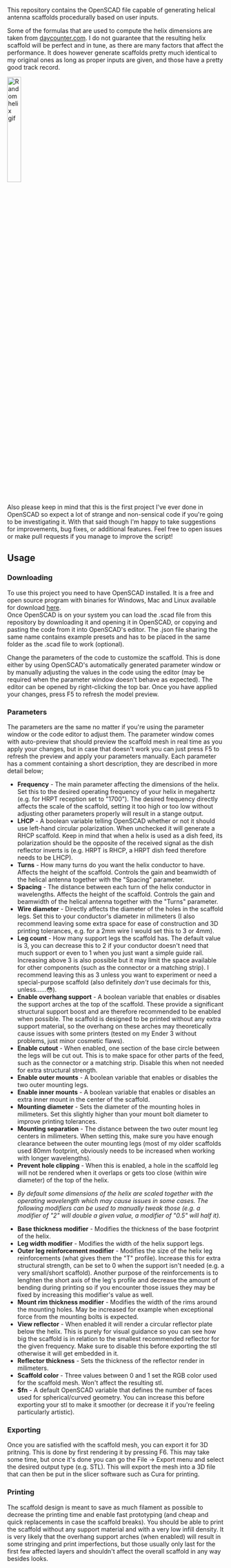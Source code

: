 This repository contains the OpenSCAD file capable of generating helical antenna scaffolds procedurally based on user inputs.  

Some of the formulas that are used to compute the helix dimensions are taken from [daycounter.com](https://www.daycounter.com/Calculators/Helical-Antenna-Design-Calculator.phtml). I do not guarantee that the resulting helix scaffold will be perfect and in tune, as there are many factors that affect the performance. It does however generate scaffolds pretty much identical to my original ones as long as proper inputs are given, and those have a pretty good track record.

<img src="https://user-images.githubusercontent.com/76875958/126063809-c2a07ed3-0a55-4eae-b551-58973dcbdb07.gif" alt="Random helix gif" width="25%" height="25%">

Also please keep in mind that this is the first project I've ever done in OpenSCAD so expect a lot of strange and non-sensical code if you're going to be investigating it. With that said though I'm happy to take suggestions for improvements, bug fixes, or additional features. Feel free to open issues or make pull requests if you manage to improve the script!

## Usage

### Downloading

To use this project you need to have OpenSCAD installed. It is a free and open source program with binaries for Windows, Mac and Linux available for download [here](https://openscad.org/downloads.html).  
Once OpenSCAD is on your system you can load the .scad file from this repository by downloading it and opening it in OpenSCAD, or copying and pasting the code from it into OpenSCAD's editor. The .json file sharing the same name contains example presets and has to be placed in the same folder as the .scad file to work (optional).

Change the parameters of the code to customize the scaffold. This is done either by using OpenSCAD's automatically generated parameter window or by manually adjusting the values in the code using the editor (may be required when the parameter window doesn't behave as expected). The editor can be opened by right-clicking the top bar. Once you have applied your changes, press F5 to refresh the model preview.

### Parameters

The parameters are the same no matter if you're using the parameter window or the code editor to adjust them. The parameter window comes with auto-preview that should preview the scaffold mesh in real time as you apply your changes, but in case that doesn't work you can just press F5 to refresh the preview and apply your parameters manually. Each parameter has a comment containing a short description, they are described in more detail below;

* **Frequency** - The main parameter affecting the dimensions of the helix. Set this to the desired operating frequency of your helix in megahertz (e.g. for HRPT reception set to "1700"). The desired frequency directly affects the scale of the scaffold, setting it too high or too low without adjusting other parameters properly will result in a stange output.  
* **LHCP** - A boolean variable telling OpenSCAD whether or not it should use left-hand circular polarization. When unchecked it will generate a RHCP scaffold. Keep in mind that when a helix is used as a dish feed, its polarization should be the opposite of the received signal as the dish reflector inverts is (e.g. HRPT is RHCP, a HRPT dish feed therefore needs to be LHCP).  
* **Turns** - How many turns do you want the helix conductor to have. Affects the height of the scaffold. Controls the gain and beamwidth of the helical antenna together with the "Spacing" parameter.
* **Spacing** - The distance between each turn of the helix conductor in wavelengths. Affects the height of the scaffold. Controls the gain and beamwidth of the helical antenna together with the "Turns" parameter.
* **Wire diameter** - Directly affects the diameter of the holes in the scaffold legs. Set this to your conductor's diameter in milimeters (I also recommend leaving some extra space for ease of construction and 3D printing tolerances, e.g. for a 2mm wire I would set this to 3 or 4mm).
* **Leg count** - How many support legs the scaffold has. The default value is 3, you can decrease this to 2 if your conductor doesn't need that much support or even to 1 when you just want a simple guide rail. Increasing above 3 is also possible but it may limit the space available for other components (such as the connector or a matching strip). I recommend leaving this as 3 unless you want to experiment or need a special-purpose scaffold (also definitely *don't* use decimals for this, unless......😳).
* **Enable overhang support** - A boolean variable that enables or disables the support arches at the top of the scaffold. These provide a significant structural support boost and are therefore recommended to be enabled when possible. The scaffold is designed to be printed without any extra support material, so the overhang on these arches may theoretically cause issues with some printers (tested on my Ender 3 without problems, just minor cosmetic flaws).
* **Enable cutout** - When enabled, one section of the base circle between the legs will be cut out. This is to make space for other parts of the feed, such as the connector or a matching strip. Disable this when not needed for extra structural strength.
* **Enable outer mounts** - A boolean variable that enables or disables the two outer mounting legs.
* **Enable inner mounts** - A boolean variable that enables or disables an extra inner mount in the center of the scaffold.
* **Mounting diameter** - Sets the diameter of the mounting holes in milimeters. Set this slightly higher than your mount bolt diameter to improve printing tolerances.
* **Mounting separation** - The distance between the two outer mount leg centers in milimeters. When setting this, make sure you have enough clearance between the outer mounting legs (most of my older scaffolds used 80mm footprint, obviously needs to be increased when working with longer wavelengths).  
* **Prevent hole clipping** - When this is enabled, a hole in the scaffold leg will not be rendered when it overlaps or gets too close (within wire diameter) of the top of the helix.
- *By default some dimensions of the helix are scaled together with the operating wavelength which may cause issues in some cases. The following modifiers can be used to manually tweak those (e.g. a modifier of "2" will double a given value, a modifier of "0.5" will half it).*
* **Base thickness modifier** - Modifies the thickness of the base footprint of the helix.
* **Leg width modifier** - Modifies the width of the helix support legs.
* **Outer leg reinforcement modifier** - Modifies the size of the helix leg reinforcements (what gives them the "T" profile). Increase this for extra structural strength, can be set to 0 when the support isn't needed (e.g. a very small/short scaffold). Another purpose of the reinforcements is to lenghten the short axis of the leg's profile and decrease the amount of bending during printing so if you encounter those issues they may be fixed by increasing this modifier's value as well.
* **Mount rim thickness modifier** - Modifies the width of the rims around the mounting holes. May be increased for example when exceptional force from the mounting bolts is expected.
* **View reflector** - When enabled it will render a circular reflector plate below the helix. This is purely for visual guidance so you can see how big the scaffold is in relation to the smallest recommended reflector for the given frequency. Make sure to disable this before exporting the stl otherwise it will get embedded in it.
* **Reflector thickness** - Sets the thickness of the reflector render in milimeters.
* **Scaffold color** - Three values between 0 and 1 set the RGB color used for the scaffold mesh. Won't affect the resulting stl.
* **$fn** - A default OpenSCAD variable that defines the number of faces used for spherical/curved geometry. You can increase this before exporting your stl to make it smoother (or decrease it if you're feeling particularly artistic).

### Exporting

Once you are satisfied with the scaffold mesh, you can export it for 3D pritning. This is done by first rendering it by pressing F6. This may take some time, but once it's done you can go the File -> Export menu and select the desired output type (e.g. STL). This will export the mesh into a 3D file that can then be put in the slicer software such as Cura for printing.

### Printing

The scaffold design is meant to save as much filament as possible to decrease the printing time and enable fast prototyping (and cheap and quick replacements in case the scaffold breaks). You should be able to print the scaffold without any support material and with a very low infill density. It is very likely that the overhang support arches (when enabled) will result in some stringing and print imperfections, but those usually only last for the first few affected layers and shouldn't affect the overall scaffold in any way besides looks.
